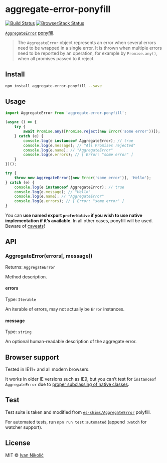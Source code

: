 # aggregate-error-ponyfill

[![Build Status][ci-img]][ci]
[![BrowserStack Status][browserstack-img]][browserstack]

[`AggregateError`](https://developer.mozilla.org/en-US/docs/Web/JavaScript/Reference/Global_Objects/AggregateError)
[ponyfill](https://ponyfill.com).

> The `AggregateError` object represents an error when several errors need to be
> wrapped in a single error. It is thrown when multiple errors need to be
> reported by an operation, for example by `Promise.any()`, when all promises
> passed to it reject.

## Install

```sh
npm install aggregate-error-ponyfill --save
```

## Usage

```js
import AggregateError from 'aggregate-error-ponyfill';

(async () => {
	try {
		await Promise.any([Promise.reject(new Error('some error'))]);
	} catch (e) {
		console.log(e instanceof AggregateError); // true
		console.log(e.message); // "All Promises rejected"
		console.log(e.name); // "AggregateError"
		console.log(e.errors); // [ Error: "some error" ]
	}
})();

try {
	throw new AggregateError([new Error('some error')], 'Hello');
} catch (e) {
	console.log(e instanceof AggregateError); // true
	console.log(e.message); // "Hello"
	console.log(e.name); // "AggregateError"
	console.log(e.errors); // [ Error: "some error" ]
}
```

You can **use named export `preferNative` if you wish to use native
implementation if it’s available**. In all other cases, ponyfill will be used.
Beware of
[caveats](https://github.com/sindresorhus/ponyfill#user-content-ponyfill:~:text=Ponyfills%20should%20never%20use%20the%20native,between%20environments%2C%20which%20can%20cause%20bugs.)!

## API

### AggregateError(errors[, message])

Returns: `AggregateError`

Method description.

#### errors

Type: `Iterable`

An iterable of errors, may not actually be `Error` instances.

#### message

Type: `string`

An optional human-readable description of the aggregate error.

## Browser support

Tested in IE11+ and all modern browsers.

It works in older IE versions such as IE9, but you can’t test for
`instanceof AggregateError` due to
[proper subclassing of native classes](https://babeljs.io/docs/en/caveats/#classes).

## Test

Test suite is taken and modified from
[`es-shims/AggregateError`](https://github.com/es-shims/AggregateError/blob/main/test/tests.js)
polyfill.

For automated tests, run `npm run test:automated` (append `:watch` for watcher
support).

## License

MIT © [Ivan Nikolić](http://ivannikolic.com)

<!-- prettier-ignore-start -->

[ci]: https://travis-ci.com/niksy/aggregate-error-ponyfill
[ci-img]: https://travis-ci.com/niksy/aggregate-error-ponyfill.svg?branch=master
[browserstack]: https://www.browserstack.com/
[browserstack-img]: https://www.browserstack.com/automate/badge.svg?badge_key=MnlLM05YZTZTOWlVcHNiUjh0WCtnN1RraklaQ3ZkN0VsVStOSisza3ZwYz0tLXFyT0RBTklSaklVZlI3WHJNc3VWQlE9PQ==--f14238d77ebc29dc4dea435f3e3ab0ce47bb40c2

<!-- prettier-ignore-end -->
